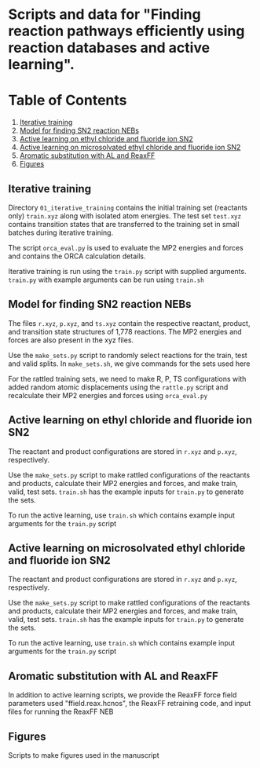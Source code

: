 # Scripts and data for "Finding reaction pathways efficiently using reaction databases and active learning".

# Table of Contents
1. [Iterative training](#iterative-training)
2. [Model for finding SN2 reaction NEBs](#model-for-finding-sn2-reaction-nebs)
3. [Active learning on ethyl chloride and fluoride ion SN2](#active-learning-on-ethyl-chloride-and-fluoride-ion-sn2)
4. [Active learning on microsolvated ethyl chloride and fluoride ion SN2](#active-learning-on-microsolvated-ethyl-chloride-and-fluoride-ion-sn2)
5. [Aromatic substitution with AL and ReaxFF](#aromatic-substitution-with-al-and-reaxff)
6. [Figures](#figures)


## Iterative training

Directory `01_iterative_training` contains the initial training set (reactants only) `train.xyz` along with isolated atom energies. The test set `test.xyz` contains transition states that are transferred to the training set in small batches during iterative training.

The script `orca_eval.py` is used to evaluate the MP2 energies and forces and contains the ORCA calculation details.

Iterative training is run using the `train.py` script with supplied arguments. `train.py` with example arguments can be run using `train.sh`

## Model for finding SN2 reaction NEBs

The files `r.xyz`, `p.xyz`, and `ts.xyz` contain the respective reactant, product, and transition state structures of 1,778 reactions. The MP2 energies and forces are also present in the xyz files.

Use the `make_sets.py` script to randomly select reactions for the train, test and valid splits. In `make_sets.sh`, we give commands for the sets used here

For the rattled training sets, we need to make R, P, TS configurations with added random atomic displacements using the `rattle.py` script and recalculate their MP2 energies and forces using `orca_eval.py`

## Active learning on ethyl chloride and fluoride ion SN2

The reactant and product configurations are stored in `r.xyz` and `p.xyz`, respectively.

Use the `make_sets.py` script to make rattled configurations of the reactants and products, calculate their MP2 energies and forces, and make train, valid, test sets. `train.sh` has the example inputs for `train.py` to generate the sets.

To run the active learning, use `train.sh` which contains example input arguments for the `train.py` script

## Active learning on microsolvated ethyl chloride and fluoride ion SN2

The reactant and product configurations are stored in `r.xyz` and `p.xyz`, respectively.

Use the `make_sets.py` script to make rattled configurations of the reactants and products, calculate their MP2 energies and forces, and make train, valid, test sets. `train.sh` has the example inputs for `train.py` to generate the sets.

To run the active learning, use `train.sh` which contains example input arguments for the `train.py` script

## Aromatic substitution with AL and ReaxFF

In addition to active learning scripts, we provide the ReaxFF force field parameters used "ffield.reax.hcnos", the ReaxFF retraining code, and input files for running the ReaxFF NEB

## Figures

Scripts to make figures used in the manuscript